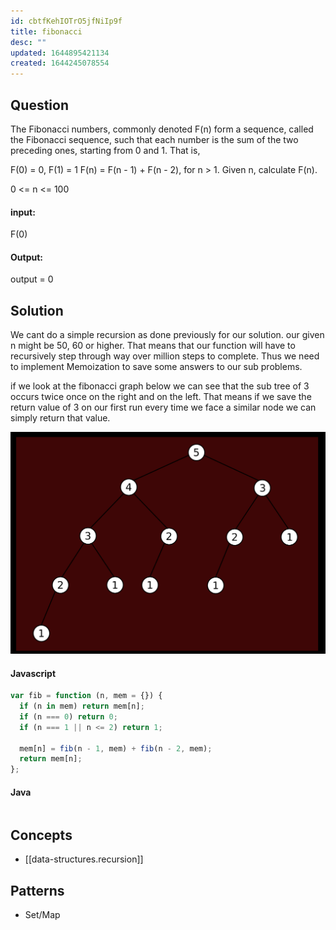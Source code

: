```yaml
---
id: cbtfKehIOTrO5jfNiIp9f
title: fibonacci
desc: ""
updated: 1644895421134
created: 1644245078554
---
```


## Question

The Fibonacci numbers, commonly denoted F(n) form a sequence, called the Fibonacci sequence, such that each number is the sum of the two preceding ones, starting from 0 and 1. That is,

F(0) = 0, F(1) = 1
F(n) = F(n - 1) + F(n - 2), for n > 1.
Given n, calculate F(n).

0 <= n <= 100

#### input:

F(0)

#### Output:

output = 0

## Solution

We cant do a simple recursion as done previously for our solution. our given n might be 50, 60 or higher. That means that our function will have to recursively step through way over million steps to complete. Thus we need to implement Memoization to save some answers to our sub problems.

if we look at the fibonacci graph below we can see that the sub tree of 3 occurs twice once on the right and on the left. That means if we save the return value of 3 on our first run every time we face a similar node we can simply return that value.

![](/assets/images/2022-02-07-09-56-32.png)

#### Javascript

```javascript
var fib = function (n, mem = {}) {
  if (n in mem) return mem[n];
  if (n === 0) return 0;
  if (n === 1 || n <= 2) return 1;

  mem[n] = fib(n - 1, mem) + fib(n - 2, mem);
  return mem[n];
};
```

#### Java

```java

```

## Concepts

- [[data-structures.recursion]]

## Patterns

- Set/Map
